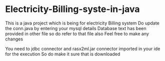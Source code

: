 # Electricity-Billing-syste-in-java
This is a java project which is being for electricity Billing system
Do update the conn.java by entering your mysql details
Database text has been provided in other file so do refer to that file also
Feel free to make any changes

You need to jdbc connector and rasx2ml.jar connector imported in your ide for the execution
So do make it sure that is downloaded
